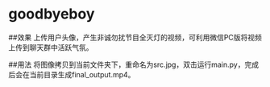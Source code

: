 # goodbyeboy

##效果
上传用户头像，产生非诚勿扰节目全灭灯的视频，可利用微信PC版将视频上传到聊天群中活跃气氛。

##用法
将图像拷贝到当前文件夹下，重命名为src.jpg，双击运行main.py，完成后会在当前目录生成final_output.mp4。

